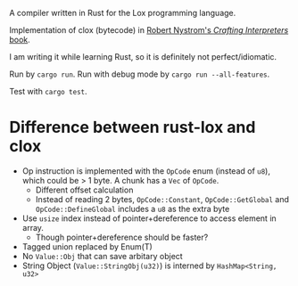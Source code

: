 A compiler written in Rust for the Lox programming language. 

Implementation of clox (bytecode) in [Robert Nystrom's *Crafting Interpreters* book](https://craftinginterpreters.com/).

I am writing it while learning Rust, so it is definitely not perfect/idiomatic.

Run by `cargo run`. Run with debug mode by `cargo run --all-features`.

Test with `cargo test`.

# Difference between rust-lox and clox #
- Op instruction is implemented with the `OpCode` enum (instead of `u8`), which could be > 1 byte. A chunk has a `Vec` of `OpCode`. 
  - Different offset calculation
  - Instead of reading 2 bytes, `OpCode::Constant`, `OpCode::GetGlobal` and `OpCode::DefineGlobal` includes a `u8` as the extra byte
- Use `usize` index instead of pointer+dereference to access element in array.
  - Though pointer+dereference should be faster?
- Tagged union replaced by Enum(T)
- No `Value::Obj` that can save arbitary object
- String Object (`Value::StringObj(u32)`) is interned by `HashMap<String, u32>`